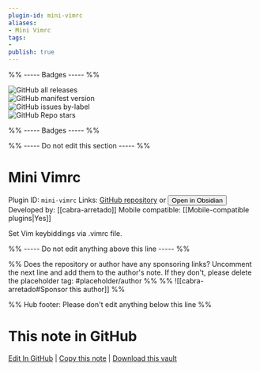```yaml
---
plugin-id: mini-vimrc
aliases:
- Mini Vimrc
tags: 
- 
publish: true
---
```


%% ----- Badges ----- %%

![GitHub all releases](https://img.shields.io/github/downloads/cabra-arretado/mini-vimrc-obsidian/total?color=573E7A&logo=github&style=for-the-badge)   
![GitHub manifest version](https://img.shields.io/github/manifest-json/v/cabra-arretado/mini-vimrc-obsidian?color=573E7A&logo=github&style=for-the-badge)   
![GitHub issues by-label](https://img.shields.io/github/issues/cabra-arretado/mini-vimrc-obsidian/help%20wanted?color=573E7A&logo=github&style=for-the-badge)   
![GitHub Repo stars](https://img.shields.io/github/stars/cabra-arretado/mini-vimrc-obsidian?color=573E7A&logo=github&style=for-the-badge)

%% ----- Badges ----- %%

%% ----- Do not edit this section ----- %%

# Mini Vimrc

Plugin ID: `mini-vimrc`
Links: [GitHub repository](https://github.com/cabra-arretado/mini-vimrc-obsidian) or [<button id=HH>Open in Obsidian</button>](obsidian://show-plugin?id=mini-vimrc)
Developed by: [[cabra-arretado]]
Mobile compatible: [[Mobile-compatible plugins|Yes]]

Set Vim keybiddings via .vimrc file.

%% ----- Do not edit anything above this line ----- %% 

%% Does the repository or author have any sponsoring links? Uncomment the next line and add them to the author's note. If they don't, please delete the placeholder tag: #placeholder/author %%
%% ![[cabra-arretado#Sponsor this author]] %%

%% Hub footer: Please don't edit anything below this line %%

# This note in GitHub

<span class="git-footer">[Edit In GitHub](https://github.dev/obsidian-community/obsidian-hub/blob/main/02%20-%20Community%20Expansions/02.05%20All%20Community%20Expansions/Plugins/mini-vimrc.md "git-hub-edit-note") | [Copy this note](https://raw.githubusercontent.com/obsidian-community/obsidian-hub/main/02%20-%20Community%20Expansions/02.05%20All%20Community%20Expansions/Plugins/mini-vimrc.md "git-hub-copy-note") | [Download this vault](https://github.com/obsidian-community/obsidian-hub/archive/refs/heads/main.zip "git-hub-download-vault") </span>
